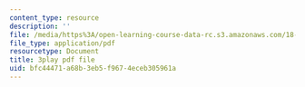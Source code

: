 ```yaml
---
content_type: resource
description: ''
file: /media/https%3A/open-learning-course-data-rc.s3.amazonaws.com/18-01sc-single-variable-calculus-fall-2010/bfc44471a68b3eb5f9674eceb305961a_bnhIRhnBa1A.pdf
file_type: application/pdf
resourcetype: Document
title: 3play pdf file
uid: bfc44471-a68b-3eb5-f967-4eceb305961a
---
```

